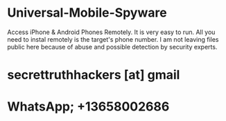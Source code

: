 # Universal-Mobile-Spyware
Access iPhone &amp; Android Phones Remotely. It is very easy to run. All you need to instal remotely is the target's phone number. I am not leaving files public here because of abuse and possible detection by security experts. 
# secrettruthhackers [at] gmail 
# WhatsApp; +13658002686
